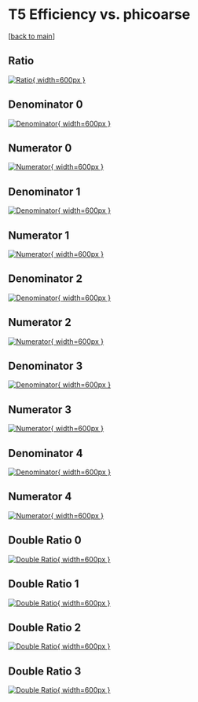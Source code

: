 # T5 Efficiency vs. phicoarse

[[back to main](./)]



## Ratio

[![Ratio](../mtv/var/T5_loweta_11_-1_eff_phicoarse.png){ width=600px }](../mtv/var/T5_loweta_11_-1_eff_phicoarse.pdf)

## Denominator 0

[![Denominator](../mtv/den/T5_loweta_11_-1_eff_phicoarse_den0.png){ width=600px }](../mtv/den/T5_loweta_11_-1_eff_phicoarse_den0.pdf)

## Numerator 0

[![Numerator](../mtv/num/T5_loweta_11_-1_eff_phicoarse_num0.png){ width=600px }](../mtv/num/T5_loweta_11_-1_eff_phicoarse_num0.pdf)

## Denominator 1

[![Denominator](../mtv/den/T5_loweta_11_-1_eff_phicoarse_den1.png){ width=600px }](../mtv/den/T5_loweta_11_-1_eff_phicoarse_den1.pdf)

## Numerator 1

[![Numerator](../mtv/num/T5_loweta_11_-1_eff_phicoarse_num1.png){ width=600px }](../mtv/num/T5_loweta_11_-1_eff_phicoarse_num1.pdf)

## Denominator 2

[![Denominator](../mtv/den/T5_loweta_11_-1_eff_phicoarse_den2.png){ width=600px }](../mtv/den/T5_loweta_11_-1_eff_phicoarse_den2.pdf)

## Numerator 2

[![Numerator](../mtv/num/T5_loweta_11_-1_eff_phicoarse_num2.png){ width=600px }](../mtv/num/T5_loweta_11_-1_eff_phicoarse_num2.pdf)

## Denominator 3

[![Denominator](../mtv/den/T5_loweta_11_-1_eff_phicoarse_den3.png){ width=600px }](../mtv/den/T5_loweta_11_-1_eff_phicoarse_den3.pdf)

## Numerator 3

[![Numerator](../mtv/num/T5_loweta_11_-1_eff_phicoarse_num3.png){ width=600px }](../mtv/num/T5_loweta_11_-1_eff_phicoarse_num3.pdf)

## Denominator 4

[![Denominator](../mtv/den/T5_loweta_11_-1_eff_phicoarse_den4.png){ width=600px }](../mtv/den/T5_loweta_11_-1_eff_phicoarse_den4.pdf)

## Numerator 4

[![Numerator](../mtv/num/T5_loweta_11_-1_eff_phicoarse_num4.png){ width=600px }](../mtv/num/T5_loweta_11_-1_eff_phicoarse_num4.pdf)

## Double Ratio 0

[![Double Ratio](../mtv/ratio/T5_loweta_11_-1_eff_phicoarse_ratio0.png){ width=600px }](../mtv/ratio/T5_loweta_11_-1_eff_phicoarse_ratio0.pdf)

## Double Ratio 1

[![Double Ratio](../mtv/ratio/T5_loweta_11_-1_eff_phicoarse_ratio1.png){ width=600px }](../mtv/ratio/T5_loweta_11_-1_eff_phicoarse_ratio1.pdf)

## Double Ratio 2

[![Double Ratio](../mtv/ratio/T5_loweta_11_-1_eff_phicoarse_ratio2.png){ width=600px }](../mtv/ratio/T5_loweta_11_-1_eff_phicoarse_ratio2.pdf)

## Double Ratio 3

[![Double Ratio](../mtv/ratio/T5_loweta_11_-1_eff_phicoarse_ratio3.png){ width=600px }](../mtv/ratio/T5_loweta_11_-1_eff_phicoarse_ratio3.pdf)

